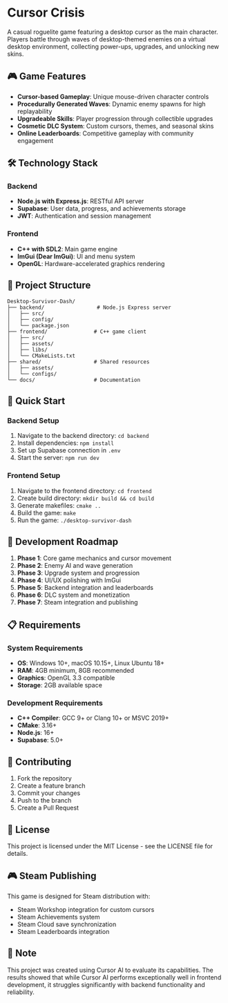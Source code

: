 # Cursor Crisis

A casual roguelite game featuring a desktop cursor as the main character. Players battle through waves of desktop-themed enemies on a virtual desktop environment, collecting power-ups, upgrades, and unlocking new skins.

## 🎮 Game Features

- **Cursor-based Gameplay**: Unique mouse-driven character controls
- **Procedurally Generated Waves**: Dynamic enemy spawns for high replayability
- **Upgradeable Skills**: Player progression through collectible upgrades
- **Cosmetic DLC System**: Custom cursors, themes, and seasonal skins
- **Online Leaderboards**: Competitive gameplay with community engagement

## 🛠️ Technology Stack

### Backend
- **Node.js with Express.js**: RESTful API server
- **Supabase**: User data, progress, and achievements storage
- **JWT**: Authentication and session management

### Frontend
- **C++ with SDL2**: Main game engine
- **ImGui (Dear ImGui)**: UI and menu system
- **OpenGL**: Hardware-accelerated graphics rendering

## 📁 Project Structure

```
Desktop-Survivor-Dash/
├── backend/                 # Node.js Express server
│   ├── src/
│   ├── config/
│   └── package.json
├── frontend/               # C++ game client
│   ├── src/
│   ├── assets/
│   ├── libs/
│   └── CMakeLists.txt
├── shared/                 # Shared resources
│   ├── assets/
│   └── configs/
└── docs/                   # Documentation
```

## 🚀 Quick Start

### Backend Setup
1. Navigate to the backend directory: `cd backend`
2. Install dependencies: `npm install`
3. Set up Supabase connection in `.env`
4. Start the server: `npm run dev`

### Frontend Setup
1. Navigate to the frontend directory: `cd frontend`
2. Create build directory: `mkdir build && cd build`
3. Generate makefiles: `cmake ..`
4. Build the game: `make`
5. Run the game: `./desktop-survivor-dash`

## 🎯 Development Roadmap

1. **Phase 1**: Core game mechanics and cursor movement
2. **Phase 2**: Enemy AI and wave generation
3. **Phase 3**: Upgrade system and progression
4. **Phase 4**: UI/UX polishing with ImGui
5. **Phase 5**: Backend integration and leaderboards
6. **Phase 6**: DLC system and monetization
7. **Phase 7**: Steam integration and publishing

## 📋 Requirements

### System Requirements
- **OS**: Windows 10+, macOS 10.15+, Linux Ubuntu 18+
- **RAM**: 4GB minimum, 8GB recommended
- **Graphics**: OpenGL 3.3 compatible
- **Storage**: 2GB available space

### Development Requirements
- **C++ Compiler**: GCC 9+ or Clang 10+ or MSVC 2019+
- **CMake**: 3.16+
- **Node.js**: 16+
- **Supabase**: 5.0+

## 🤝 Contributing

1. Fork the repository
2. Create a feature branch
3. Commit your changes
4. Push to the branch
5. Create a Pull Request

## 📄 License

This project is licensed under the MIT License - see the LICENSE file for details.

## 🎮 Steam Publishing

This game is designed for Steam distribution with:
- Steam Workshop integration for custom cursors
- Steam Achievements system
- Steam Cloud save synchronization
- Steam Leaderboards integration 

## 📝 Note

This project was created using Cursor AI to evaluate its capabilities. The results showed that while Cursor AI performs exceptionally well in frontend development, it struggles significantly with backend functionality and reliability.


